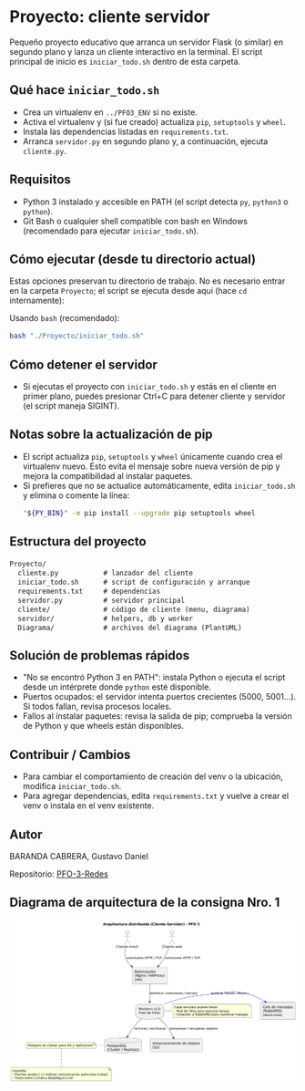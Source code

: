 # Proyecto: cliente servidor

Pequeño proyecto educativo que arranca un servidor Flask (o similar) en segundo plano
y lanza un cliente interactivo en la terminal. El script principal de inicio es
`iniciar_todo.sh` dentro de esta carpeta.

## Qué hace `iniciar_todo.sh`
- Crea un virtualenv en `../PFO3_ENV` si no existe.
- Activa el virtualenv y (si fue creado) actualiza `pip`, `setuptools` y `wheel`.
- Instala las dependencias listadas en `requirements.txt`.
- Arranca `servidor.py` en segundo plano y, a continuación, ejecuta `cliente.py`.

## Requisitos
- Python 3 instalado y accesible en PATH (el script detecta `py`, `python3` o `python`).
- Git Bash o cualquier shell compatible con bash en Windows (recomendado para ejecutar `iniciar_todo.sh`).

## Cómo ejecutar (desde tu directorio actual)
Estas opciones preservan tu directorio de trabajo. No es necesario entrar en la carpeta `Proyecto`; el script se ejecuta desde aquí (hace `cd` internamente):

Usando `bash` (recomendado):
```bash
bash "./Proyecto/iniciar_todo.sh"
```


## Cómo detener el servidor

  - Si ejecutas el proyecto con `iniciar_todo.sh` y estás en el cliente en primer plano,
    puedes presionar Ctrl+C para detener cliente y servidor (el script maneja SIGINT).

## Notas sobre la actualización de pip
- El script actualiza `pip`, `setuptools` y `wheel` únicamente cuando crea el virtualenv nuevo. Esto evita el mensaje
  sobre nueva versión de pip y mejora la compatibilidad al instalar paquetes.
- Si prefieres que no se actualice automáticamente, edita `iniciar_todo.sh` y elimina o comente la línea:
  ```bash
  "${PY_BIN}" -m pip install --upgrade pip setuptools wheel
  ```

## Estructura del proyecto
```
Proyecto/
  cliente.py           # lanzador del cliente
  iniciar_todo.sh      # script de configuración y arranque
  requirements.txt     # dependencias
  servidor.py          # servidor principal
  cliente/             # código de cliente (menu, diagrama)
  servidor/            # helpers, db y worker
  Diagrama/            # archivos del diagrama (PlantUML)
```

## Solución de problemas rápidos
- "No se encontró Python 3 en PATH": instala Python o ejecuta el script desde un intérprete donde `python` esté disponible.
- Puertos ocupados: el servidor intenta puertos crecientes (5000, 5001...). Si todos fallan, revisa procesos locales.
- Fallos al instalar paquetes: revisa la salida de pip; comprueba la versión de Python y que wheels están disponibles.

## Contribuir / Cambios
- Para cambiar el comportamiento de creación del venv o la ubicación, modifica `iniciar_todo.sh`.
- Para agregar dependencias, edita `requirements.txt` y vuelve a crear el venv o instala en el venv existente.

## Autor
BARANDA CABRERA, Gustavo Daniel

Repositorio: [PFO-3-Redes](https://github.com/GustavoBaranda/PFO-3-Redes)

## Diagrama de arquitectura de la consigna Nro. 1

![Diagrama de arquitectura](./diagrama.png)



